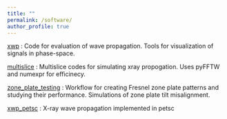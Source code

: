 ```yaml
---
title: ""
permalink: /software/
author_profile: true
---
```


[xwp](https://github.com/s-sajid-ali/xwp) : Code for evaluation of wave propagation. Tools for visualization of signals in phase-space.

[multislice](https://github.com/s-sajid-ali/multislice) : Multislice codes for simulating xray propogation. Uses pyFFTW and numexpr for efficinecy.

[zone_plate_testing](https://github.com/s-sajid-ali/zone_plate_testing) : Workflow for creating Fresnel zone plate patterns and studying their performance. Simulations of zone plate tilt misalignment.

[xwp_petsc](https://github.com/s-sajid-ali/xwp_petsc) : X-ray wave propagation implemented in petsc
